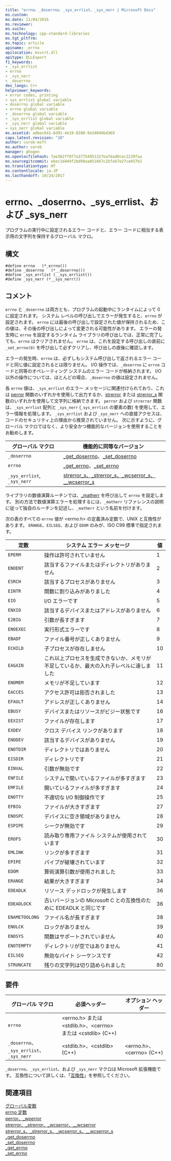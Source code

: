 ```yaml
---
title: "errno、_doserrno、_sys_errlist、_sys_nerr | Microsoft Docs"
ms.custom: 
ms.date: 11/04/2016
ms.reviewer: 
ms.suite: 
ms.technology: cpp-standard-libraries
ms.tgt_pltfrm: 
ms.topic: article
apiname: _errno
apilocation: msvcrt.dll
apitype: DLLExport
f1_keywords:
- _sys_errlist
- errno
- _sys_nerr
- _doserrno
dev_langs: C++
helpviewer_keywords:
- error codes, printing
- sys_errlist global variable
- doserrno global variable
- errno global variable
- _doserrno global variable
- _sys_errlist global variable
- _sys_nerr global variable
- sys_nerr global variable
ms.assetid: adbec641-6d91-4e19-8398-9a34046bd369
caps.latest.revision: "18"
author: corob-msft
ms.author: corob
manager: ghogen
ms.openlocfilehash: 7ae382ff8f7a37754951327eafdad0cec2239faa
ms.sourcegitcommit: ebec1d449f2bd98aa851667c2bfeb7e27ce657b2
ms.translationtype: HT
ms.contentlocale: ja-JP
ms.lasthandoff: 10/24/2017
---
```

# <a name="errno-doserrno-syserrlist-and-sysnerr"></a>errno、_doserrno、_sys_errlist、および _sys_nerr
プログラムの実行中に設定されるエラー コードと、エラー コードに相当する表示用の文字列を保持するグローバル マクロ。  
  
## <a name="syntax"></a>構文  
  
```  
#define errno   (*_errno())  
#define _doserrno   (*__doserrno())  
#define _sys_errlist (__sys_errlist())  
#define _sys_nerr (*__sys_nerr())  
```  
  
## <a name="remarks"></a>コメント  
 `errno` と `_doserrno` は両方とも、プログラムの起動中にランタイムによって 0 に設定されます。 システム レベルの呼び出しでエラーが発生すると、`errno` が設定されます。 `errno` には最後の呼び出しで設定された値が保持されるため、この値は、その後の呼び出しによって変更される可能性があります。 エラーの発生時に `errno` を設定するランタイム ライブラリの呼び出しでは、正常に完了しても、`errno` はクリアされません。 `errno` は、これを設定する呼び出しの直前に `_set_errno(0)` を呼び出して必ずクリアし、呼び出しの直後に確認します。  
  
 エラーの発生時、`errno` は、必ずしもシステム呼び出しで返されるエラー コードと同じ値に設定されるとは限りません。 I/O 操作では、`_doserrno` に `errno` コードと同等のオペレーティング システムのエラー コードが格納されます。 I/O 以外の操作については、ほとんどの場合、`_doserrno` の値は設定されません。  
  
 各 `errno` 値は、`_sys_errlist` のエラー メッセージに関連付けられており、これは [perror](../c-runtime-library/reference/perror-wperror.md) 関数のいずれかを使用して出力するか、[strerror](../c-runtime-library/reference/strerror-strerror-wcserror-wcserror.md) または [strerror_s](../c-runtime-library/reference/strerror-s-strerror-s-wcserror-s-wcserror-s.md) 関数のいずれかを使用して文字列に格納できます。 `perror` および `strerror` 関数は、`_sys_errlist` 配列と `_sys_nerr` (`_sys_errlist` の要素の数) を使用して、エラー情報を処理します。 `_sys_errlist` および `_sys_nerr` への直接アクセスは、コードのセキュリティ上の理由から推奨されていません。 次に示すように、グローバル マクロではなく、より安全かつ機能的なバージョンを使用することをお勧めします。  
  
|グローバル マクロ|機能的に同等なバージョン|  
|------------------|----------------------------|  
|`_doserrno`|[_get_doserrno](../c-runtime-library/reference/get-doserrno.md)、[_set_doserrno](../c-runtime-library/reference/set-doserrno.md)|  
|`errno`|[_get_errno](../c-runtime-library/reference/get-errno.md)、[_set_errno](../c-runtime-library/reference/set-errno.md)|  
|`_sys_errlist`, `_sys_nerr`|[strerror_s、_strerror_s、_wcserror_s、\__wcserror_s](../c-runtime-library/reference/strerror-s-strerror-s-wcserror-s-wcserror-s.md)|  
  
 ライブラリの数値演算ルーチンでは、[_matherr](../c-runtime-library/reference/matherr.md) を呼び出して `errno` を設定します。 別の方法で数値演算エラーを処理するには、`_matherr` リファレンスの説明に従って独自のルーチンを記述し、`_matherr` という名前を付けます。  
  
 次の表のすべての `errno` 値が \<errno.h> の定義済み定数で、UNIX と互換性があります。 `ERANGE`、`EILSEQ`、および `EDOM` のみが、ISO C99 標準で指定されます。  
  
|定数|システム エラー メッセージ|値|  
|--------------|--------------------------|-----------|  
|`EPERM`|操作は許可されていません|1|  
|`ENOENT`|該当するファイルまたはディレクトリがありません|2|  
|`ESRCH`|該当するプロセスがありません|3|  
|`EINTR`|関数に割り込みがありました|4|  
|`EIO`|I/O エラーです|5|  
|`ENXIO`|該当するデバイスまたはアドレスがありません|6|  
|`E2BIG`|引数が長すぎます|7|  
|`ENOEXEC`|実行形式エラーです|8|  
|`EBADF`|ファイル番号が正しくありません|9|  
|`ECHILD`|子プロセスが存在しません|10|  
|`EAGAIN`|これ以上プロセスを生成できないか、メモリが不足しているか、最大の入れ子レベルに達しました|11|  
|`ENOMEM`|メモリが不足しています|12|  
|`EACCES`|アクセス許可は拒否されました|13|  
|`EFAULT`|アドレスが正しくありません|14|  
|`EBUSY`|デバイスまたはリソースがビジー状態です|16|  
|`EEXIST`|ファイルが存在します|17|  
|`EXDEV`|クロス デバイス リンクがあります|18|  
|`ENODEV`|該当するデバイスがありません|19|  
|`ENOTDIR`|ディレクトリではありません|20|  
|`EISDIR`|ディレクトリです|21|  
|`EINVAL`|引数が無効です|22|  
|`ENFILE`|システムで開いているファイルが多すぎます|23|  
|`EMFILE`|開いているファイルが多すぎます|24|  
|`ENOTTY`|不適切な I/O 制御操作です|25|  
|`EFBIG`|ファイルが大きすぎます|27|  
|`ENOSPC`|デバイスに空き領域がありません|28|  
|`ESPIPE`|シークが無効です|29|  
|`EROFS`|読み取り専用ファイル システムが使用されています|30|  
|`EMLINK`|リンクが多すぎます|31|  
|`EPIPE`|パイプが破壊されています|32|  
|`EDOM`|算術演算引数が使用されました|33|  
|`ERANGE`|結果が大きすぎます|34|  
|`EDEADLK`|リソース デッドロックが発生します|36|  
|`EDEADLOCK`|古いバージョンの Microsoft C との互換性のために EDEADLK と同じです|36|  
|`ENAMETOOLONG`|ファイル名が長すぎます|38|  
|`ENOLCK`|ロックがありません|39|  
|`ENOSYS`|関数はサポートされていません|40|  
|`ENOTEMPTY`|ディレクトリが空ではありません|41|  
|`EILSEQ`|無効なバイト シーケンスです|42|  
|`STRUNCATE`|残りの文字列は切り詰められました|80|  
  
## <a name="requirements"></a>要件  
  
|グローバル マクロ|必須ヘッダー|オプション ヘッダー|  
|------------------|---------------------|---------------------|  
|`errno`|\<errno.h> または \<stdlib.h>、\<cerrno> または \<cstdlib> (C++)||  
|`_doserrno`、`_sys_errlist`、`_sys_nerr`|\<stdlib.h>、\<cstdlib> (C++)|\<errno.h>、\<cerrno> (C++)|  
  
 `_doserrno`、`_sys_errlist`、および `_sys_nerr` マクロは Microsoft 拡張機能です。 互換性について詳しくは、「[互換性](../c-runtime-library/compatibility.md)」を参照してください。  
  
## <a name="see-also"></a>関連項目  
 [グローバル変数](../c-runtime-library/global-variables.md)   
 [errno 定数](../c-runtime-library/errno-constants.md)   
 [perror、_wperror](../c-runtime-library/reference/perror-wperror.md)   
 [strerror、_strerror、_wcserror、\__wcserror](../c-runtime-library/reference/strerror-strerror-wcserror-wcserror.md)   
 [strerror_s、_strerror_s、_wcserror_s、\__wcserror_s](../c-runtime-library/reference/strerror-s-strerror-s-wcserror-s-wcserror-s.md)   
 [_get_doserrno](../c-runtime-library/reference/get-doserrno.md)   
 [_set_doserrno](../c-runtime-library/reference/set-doserrno.md)   
 [_get_errno](../c-runtime-library/reference/get-errno.md)   
 [_set_errno](../c-runtime-library/reference/set-errno.md)